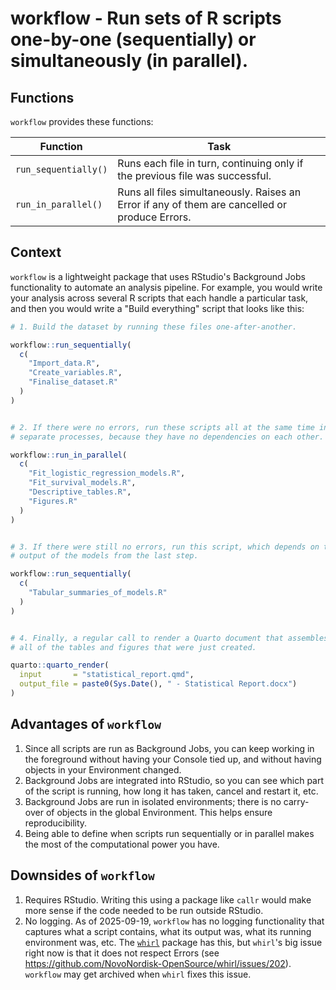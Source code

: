 # workflow - Run sets of R scripts one-by-one (sequentially) or simultaneously (in parallel).

## Functions

`workflow` provides these functions:

| Function             | Task                                                                                           |
|----------------------|------------------------------------------------------------------------------------------------|
| `run_sequentially()` | Runs each file in turn, continuing only if the previous file was successful.                   |
| `run_in_parallel()`  | Runs all files simultaneously. Raises an Error if any of them are cancelled or produce Errors. |


## Context

`workflow` is a lightweight package that uses RStudio's Background Jobs functionality to automate an analysis pipeline. 
For example, you would write your analysis across several R scripts that each handle a particular task, and then you would 
write a "Build everything" script that looks like this:

```r
# 1. Build the dataset by running these files one-after-another.

workflow::run_sequentially(
  c(
    "Import_data.R",
    "Create_variables.R",
    "Finalise_dataset.R"
  )
)


# 2. If there were no errors, run these scripts all at the same time in 
# separate processes, because they have no dependencies on each other.

workflow::run_in_parallel(
  c(
    "Fit_logistic_regression_models.R",
    "Fit_survival_models.R",
    "Descriptive_tables.R",
    "Figures.R"
  )
)


# 3. If there were still no errors, run this script, which depends on the
# output of the models from the last step.

workflow::run_sequentially(
  c(
    "Tabular_summaries_of_models.R"
  )
)


# 4. Finally, a regular call to render a Quarto document that assembles
# all of the tables and figures that were just created.

quarto::quarto_render(
  input       = "statistical_report.qmd",
  output_file = paste0(Sys.Date(), " - Statistical Report.docx")
)
```


## Advantages of `workflow`

1. Since all scripts are run as Background Jobs, you can keep working in 
   the foreground without having your Console tied up, and without having 
   objects in your Environment changed.
2. Background Jobs are integrated into RStudio, so you can see which part of 
   the script is running, how long it has taken, cancel and restart it, etc.
3. Background Jobs are run in isolated environments; there is no carry-over of 
   objects in the global Environment. This helps ensure reproducibility.
4. Being able to define when scripts run sequentially or in parallel makes 
   the most of the computational power you have.


## Downsides of `workflow`

1. Requires RStudio. Writing this using a package like `callr` would make more 
   sense if the code needed to be run outside RStudio.
2. No logging. As of 2025-09-19, `workflow` has no logging functionality 
   that captures what a script contains, what its output was, what its running 
   environment was, etc. The [`whirl`](https://github.com/NovoNordisk-OpenSource/whirl) 
   package has this, but `whirl`'s big issue right now is that it does not respect 
   Errors (see <https://github.com/NovoNordisk-OpenSource/whirl/issues/202>). 
   `workflow` may get archived when `whirl` fixes this issue.
